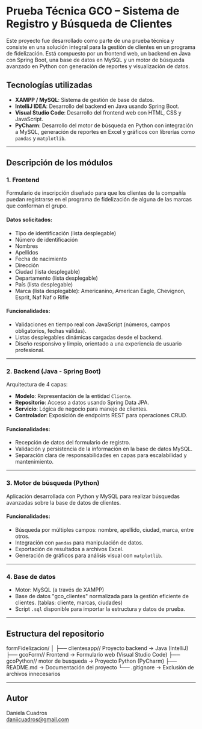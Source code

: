 # Prueba Técnica GCO – Sistema de Registro y Búsqueda de Clientes

Este proyecto fue desarrollado como parte de una prueba técnica y consiste en una solución integral para la gestión de clientes en un programa de fidelización. Está compuesto por un frontend web, un backend en Java con Spring Boot, una base de datos en MySQL y un motor de búsqueda avanzado en Python con generación de reportes y visualización de datos.

## Tecnologías utilizadas

- **XAMPP / MySQL**: Sistema de gestión de base de datos.
- **IntelliJ IDEA**: Desarrollo del backend en Java usando Spring Boot.
- **Visual Studio Code**: Desarrollo del frontend web con HTML, CSS y JavaScript.
- **PyCharm**: Desarrollo del motor de búsqueda en Python con integración a MySQL, generación de reportes en Excel y gráficos con librerías como `pandas` y `matplotlib`.

---

## Descripción de los módulos

### 1. Frontend

Formulario de inscripción diseñado para que los clientes de la compañía puedan registrarse en el programa de fidelización de alguna de las marcas que conforman el grupo.

#### Datos solicitados:

- Tipo de identificación (lista desplegable)
- Número de identificación
- Nombres
- Apellidos
- Fecha de nacimiento
- Dirección
- Ciudad (lista desplegable)
- Departamento (lista desplegable)
- País (lista desplegable)
- Marca (lista desplegable): Americanino, American Eagle, Chevignon, Esprit, Naf Naf o Rifle

#### Funcionalidades:

- Validaciones en tiempo real con JavaScript (números, campos obligatorios, fechas válidas).
- Listas desplegables dinámicas cargadas desde el backend.
- Diseño responsivo y limpio, orientado a una experiencia de usuario profesional.

---

### 2. Backend (Java - Spring Boot)

Arquitectura de 4 capas:

- **Modelo**: Representación de la entidad `Cliente`.
- **Repositorio**: Acceso a datos usando Spring Data JPA.
- **Servicio**: Lógica de negocio para manejo de clientes.
- **Controlador**: Exposición de endpoints REST para operaciones CRUD.

#### Funcionalidades:

- Recepción de datos del formulario de registro.
- Validación y persistencia de la información en la base de datos MySQL.
- Separación clara de responsabilidades en capas para escalabilidad y mantenimiento.

---

### 3. Motor de búsqueda (Python)

Aplicación desarrollada con Python y MySQL para realizar búsquedas avanzadas sobre la base de datos de clientes.

#### Funcionalidades:

- Búsqueda por múltiples campos: nombre, apellido, ciudad, marca, entre otros.
- Integración con `pandas` para manipulación de datos.
- Exportación de resultados a archivos Excel.
- Generación de gráficos para análisis visual con `matplotlib`.

---

### 4. Base de datos

- Motor: MySQL (a través de XAMPP)
- Base de datos "gco_clientes" normalizada para la gestión eficiente de clientes. (tablas: cliente, marcas, ciudades)
- Script `.sql` disponible para importar la estructura y datos de prueba.

---

## Estructura del repositorio

formFidelizacion/
│
├── clientesapp// Proyecto backend → Java (IntelliJ)
├── gcoForm// Frontend → Formulario web (Visual Studio Code)
├── gcoPython// motor de busqueda → Proyecto Python (PyCharm)
├── README.md → Documentación del proyecto
└── .gitignore → Exclusión de archivos innecesarios

---

## Autor

Daniela Cuadros  
daniicuadros@gmail.com
